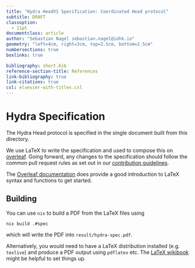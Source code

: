 ```yaml
---
title: "Hydra HeadV1 Specification: Coordinated Head protocol"
subtitle: DRAFT
classoption:
  - 11pt
documentclass: article
author: "Sebastian Nagel sebastian.nagel@iohk.io"
geometry: "left=4cm, right=3cm, top=2.5cm, bottom=2.5cm"
numbersections: true
boxlinks: true

bibliography: short.bib
reference-section-title: References
link-bibliography: true
link-citations: true
csl: elsevier-with-titles.csl
---
```


# Hydra Specification

The Hydra Head protocol is specified in the single document built from this
directory.

We use LaTeX to write the specification and used to compose this on
[overleaf](www.overleaf.com). Going forward, any changes to the specification
should follow the common pull request rules as set out in our [contribution
guidelines](../CONTRIBUTING.md).

The [Overleaf documentation](https://www.overleaf.com/learn) does provide a good
introduction to LaTeX syntax and functions to get started.

## Building

You can use `nix` to build a PDF from the LaTeX files using

``` shell
nix build .#spec
```

which will write the PDF into `result/hydra-spec.pdf`.

Alternatively, you would need to have a LaTeX distribution installed (e.g.
`texlive`) and produce a PDF output using `pdflatex` etc. The [LaTeX
wikibook](https://en.wikibooks.org/wiki/LaTeX/Basics#Building_a_document) might
be helpful to set things up.

